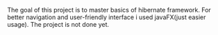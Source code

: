 The goal of this project is to master basics of hibernate framework. For better navigation and user-friendly interface i used javaFX(just easier usage). The project is not done yet.
